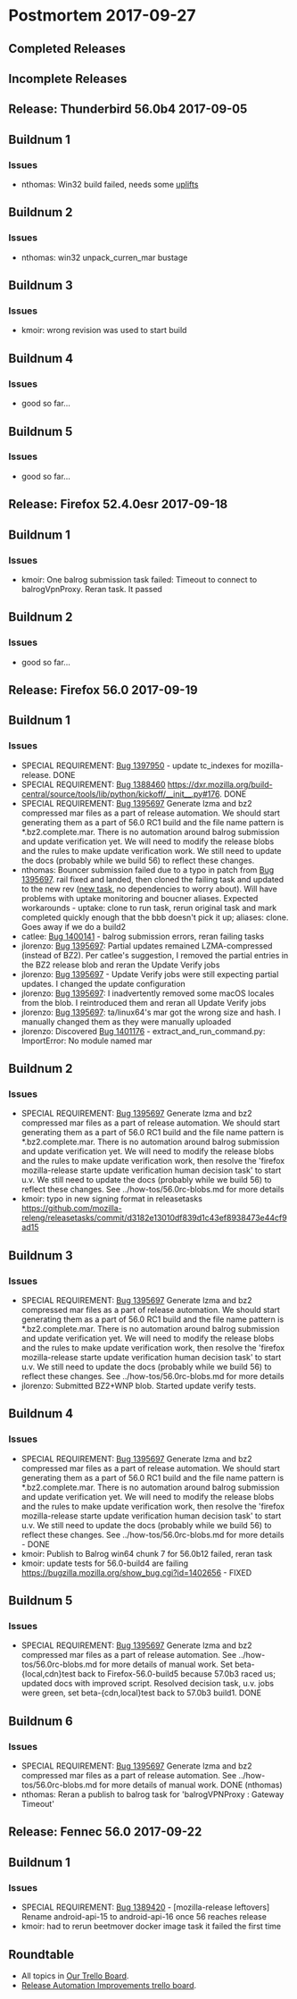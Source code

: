 # Postmortem 2017-09-27

## Completed Releases

## Incomplete Releases
## Release: Thunderbird 56.0b4 2017-09-05

## Buildnum 1
### Issues
- nthomas: Win32 build failed, needs some [uplifts](https://hg.mozilla.org/comm-central/pushloghtml?changeset=bb864aeadf15)

## Buildnum 2
### Issues
- nthomas: win32 unpack_curren_mar bustage

## Buildnum 3
### Issues
- kmoir: wrong revision was used to start build

## Buildnum 4
### Issues
- good so far...

## Buildnum 5
### Issues
- good so far...


## Release: Firefox 52.4.0esr 2017-09-18

## Buildnum 1
### Issues
- kmoir: One balrog submission task failed: Timeout to connect to balrogVpnProxy. Reran task. It passed

## Buildnum 2
### Issues
- good so far...


## Release: Firefox 56.0 2017-09-19

## Buildnum 1
### Issues
- SPECIAL REQUIREMENT: [Bug 1397950](https://bugzilla.mozilla.org/show_bug.cgi?id=1397950) - update tc_indexes for mozilla-release. DONE
- SPECIAL REQUIREMENT: [Bug 1388460](https://bugzilla.mozilla.org/show_bug.cgi?id=1388460) https://dxr.mozilla.org/build-central/source/tools/lib/python/kickoff/__init__.py#176. DONE
- SPECIAL REQUIREMENT: [Bug 1395697](https://bugzilla.mozilla.org/show_bug.cgi?id=1395697) Generate lzma and bz2 compressed mar files as a part of release automation. We should start generating them as a part of 56.0 RC1 build and the file name pattern is *.bz2.complete.mar.  There is no automation around balrog submission and update verification yet. We will need to modify the release blobs and the rules to make update verification work.  We still need to update the docs (probably while we build 56) to reflect these changes.
- nthomas: Bouncer submission failed due to a typo in patch from [Bug 1395697](https://bugzil.la/1395697). rail fixed and landed, then cloned the failing task and updated to the new rev ([new task](https://tools.taskcluster.net/groups/Co8iBgS1RnKVNOWMZm0TUg/tasks/Co8iBgS1RnKVNOWMZm0TUg/details), no dependencies to worry about). Will have problems with uptake monitoring and boucner aliases. Expected workarounds - uptake: clone to run task, rerun original task and mark completed quickly enough that the bbb doesn't pick it up; aliases: clone. Goes away if we do a build2
- catlee: [Bug 1400141](https://bugzil.la/1400141) - balrog submission errors, reran failing tasks
- jlorenzo: [Bug 1395697](https://bugzil.la/1395697): Partial updates remained LZMA-compressed (instead of BZ2). Per catlee's suggestion, I removed the partial entries in the BZ2 release blob and reran the Update Verify jobs
- jlorenzo: [Bug 1395697](https://bugzil.la/1395697) - Update Verify jobs were still expecting partial updates. I changed the update configuration
- jlorenzo: [Bug 1395697](https://bugzil.la/1395697): I inadvertently removed some macOS locales from the blob. I reintroduced them and reran all Update Verify jobs
- jlorenzo: [Bug 1395697](https://bugzil.la/1395697): ta/linux64's mar got the wrong size and hash. I manually changed them as they were manually uploaded
- jlorenzo: Discovered [Bug 1401176](https://bugzil.la/1401176) - extract_and_run_command.py: ImportError: No module named mar

## Buildnum 2
### Issues
- SPECIAL REQUIREMENT: [Bug 1395697](https://bugzilla.mozilla.org/show_bug.cgi?id=1395697) Generate lzma and bz2 compressed mar files as a part of release automation. We should start generating them as a part of 56.0 RC1 build and the file name pattern is *.bz2.complete.mar.  There is no automation around balrog submission and update verification yet. We will need to modify the release blobs and the rules to make update verification work, then resolve the 'firefox mozilla-release starte update verification human decision task' to start u.v.  We still need to update the docs (probably while we build 56) to reflect these changes. See ../how-tos/56.0rc-blobs.md for more details
- kmoir: typo in new signing format in releasetasks https://github.com/mozilla-releng/releasetasks/commit/d3182e13010df839d1c43ef8938473e44cf9ad15

## Buildnum 3
### Issues
- SPECIAL REQUIREMENT: [Bug 1395697](https://bugzilla.mozilla.org/show_bug.cgi?id=1395697) Generate lzma and bz2 compressed mar files as a part of release automation. We should start generating them as a part of 56.0 RC1 build and the file name pattern is *.bz2.complete.mar.  There is no automation around balrog submission and update verification yet. We will need to modify the release blobs and the rules to make update verification work, then resolve the 'firefox mozilla-release starte update verification human decision task' to start u.v.  We still need to update the docs (probably while we build 56) to reflect these changes. See ../how-tos/56.0rc-blobs.md for more details
- jlorenzo: Submitted BZ2+WNP blob. Started update verify tests.

## Buildnum 4
### Issues
- SPECIAL REQUIREMENT: [Bug 1395697](https://bugzilla.mozilla.org/show_bug.cgi?id=1395697) Generate lzma and bz2 compressed mar files as a part of release automation. We should start generating them as a part of 56.0 RC1 build and the file name pattern is *.bz2.complete.mar.  There is no automation around balrog submission and update verification yet. We will need to modify the release blobs and the rules to make update verification work, then resolve the 'firefox mozilla-release starte update verification human decision task' to start u.v.  We still need to update the docs (probably while we build 56) to reflect these changes. See ../how-tos/56.0rc-blobs.md for more details - DONE
- kmoir: Publish to Balrog win64 chunk 7 for 56.0b12 failed, reran task
- kmoir: update tests for 56.0-build4 are failing https://bugzilla.mozilla.org/show_bug.cgi?id=1402656 - FIXED

## Buildnum 5
### Issues
- SPECIAL REQUIREMENT: [Bug 1395697](https://bugzilla.mozilla.org/show_bug.cgi?id=1395697) Generate lzma and bz2 compressed mar files as a part of release automation. See ../how-tos/56.0rc-blobs.md for more details of manual work. Set beta-{local,cdn}test back to Firefox-56.0-build5 because 57.0b3 raced us; updated docs with improved script. Resolved decision task, u.v. jobs were green, set beta-{cdn,local}test back to 57.0b3 build1. DONE

## Buildnum 6
### Issues
- SPECIAL REQUIREMENT: [Bug 1395697](https://bugzil.la/1395697) Generate lzma and bz2 compressed mar files as a part of release automation. See ../how-tos/56.0rc-blobs.md for more details of manual work. DONE (nthomas)
- nthomas: Reran a publish to balrog task for 'balrogVPNProxy : Gateway Timeout'


## Release: Fennec 56.0 2017-09-22

## Buildnum 1
### Issues
- SPECIAL REQUIREMENT: [Bug 1389420](https://bugzilla.mozilla.org/show_bug.cgi?id=1389420) - [mozilla-release leftovers] Rename android-api-15 to android-api-16 once 56 reaches release
- kmoir: had to rerun beetmover docker image task it failed the first time



## Roundtable
- All topics in [Our Trello Board](https://trello.com/b/MXHaVRcP/release-promotion-meeting).
- [Release Automation Improvements trello board](https://trello.com/b/BqnBcfXX/release-automation-improvements).